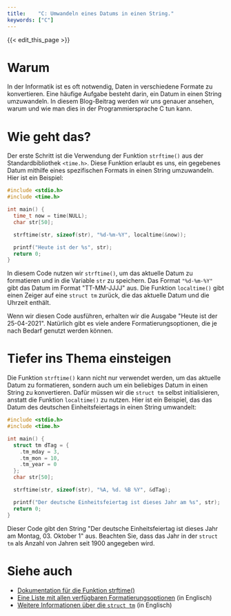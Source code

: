 ```yaml
---
title:    "C: Umwandeln eines Datums in einen String."
keywords: ["C"]
---
```


{{< edit_this_page >}}

# Warum

In der Informatik ist es oft notwendig, Daten in verschiedene Formate zu konvertieren. Eine häufige Aufgabe besteht darin, ein Datum in einen String umzuwandeln. In diesem Blog-Beitrag werden wir uns genauer ansehen, warum und wie man dies in der Programmiersprache C tun kann.

# Wie geht das?

Der erste Schritt ist die Verwendung der Funktion `strftime()` aus der Standardbibliothek `<time.h>`. Diese Funktion erlaubt es uns, ein gegebenes Datum mithilfe eines spezifischen Formats in einen String umzuwandeln. Hier ist ein Beispiel:

```C
#include <stdio.h>
#include <time.h>

int main() {
  time_t now = time(NULL);
  char str[50];

  strftime(str, sizeof(str), "%d-%m-%Y", localtime(&now));

  printf("Heute ist der %s", str);
  return 0;
}
```

In diesem Code nutzen wir `strftime()`, um das aktuelle Datum zu formatieren und in die Variable `str` zu speichern. Das Format `"%d-%m-%Y"` gibt das Datum im Format "TT-MM-JJJJ" aus. Die Funktion `localtime()` gibt einen Zeiger auf eine `struct tm` zurück, die das aktuelle Datum und die Uhrzeit enthält.

Wenn wir diesen Code ausführen, erhalten wir die Ausgabe "Heute ist der 25-04-2021". Natürlich gibt es viele andere Formatierungsoptionen, die je nach Bedarf genutzt werden können.

# Tiefer ins Thema einsteigen

Die Funktion `strftime()` kann nicht nur verwendet werden, um das aktuelle Datum zu formatieren, sondern auch um ein beliebiges Datum in einen String zu konvertieren. Dafür müssen wir die `struct tm` selbst initialisieren, anstatt die Funktion `localtime()` zu nutzen. Hier ist ein Beispiel, das das Datum des deutschen Einheitsfeiertags in einen String umwandelt:

```C
#include <stdio.h>
#include <time.h>

int main() {
  struct tm dTag = {
    .tm_mday = 3,
    .tm_mon = 10,
    .tm_year = 0
  };
  char str[50];

  strftime(str, sizeof(str), "%A, %d. %B %Y", &dTag);

  printf("Der deutsche Einheitsfeiertag ist dieses Jahr am %s", str);
  return 0;
}
```

Dieser Code gibt den String "Der deutsche Einheitsfeiertag ist dieses Jahr am Montag, 03. Oktober 1" aus. Beachten Sie, dass das Jahr in der `struct tm` als Anzahl von Jahren seit 1900 angegeben wird.

# Siehe auch

- [Dokumentation für die Funktion strftime()](https://www.cplusplus.com/reference/ctime/strftime/)
- [Eine Liste mit allen verfügbaren Formatierungsoptionen](https://strftime.org/) (in Englisch)
- [Weitere Informationen über die `struct tm`](https://www.cplusplus.com/reference/ctime/tm/) (in Englisch)